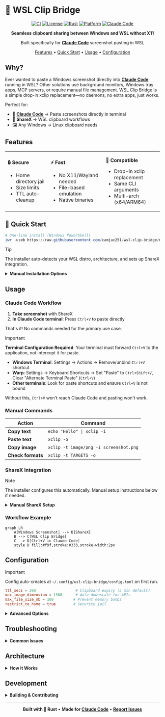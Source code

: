 # 🌉 WSL Clip Bridge

<div align="center">

[![CI](https://github.com/camjac251/wsl-clip-bridge/actions/workflows/ci.yml/badge.svg)](https://github.com/camjac251/wsl-clip-bridge/actions/workflows/ci.yml)
[![License](https://img.shields.io/badge/license-MIT%2FApache-blue.svg)](LICENSE)
[![Rust](https://img.shields.io/badge/rust-1.89%2B-orange.svg)](https://www.rust-lang.org)
[![Platform](https://img.shields.io/badge/platform-WSL2-blueviolet.svg)](https://docs.microsoft.com/en-us/windows/wsl/)
[![Claude Code](https://img.shields.io/badge/made%20for-Claude%20Code-purple.svg)](https://claude.ai/code)

**Seamless clipboard sharing between Windows and WSL without X11**

Built specifically for **[Claude Code](https://claude.ai/code)** screenshot pasting in WSL

[Features](#features) • [Quick Start](#-quick-start) • [Usage](#usage) • [Configuration](#configuration)

</div>

## Why?

Ever wanted to paste a Windows screenshot directly into [**Claude Code**](https://claude.ai/code) running in WSL? Other solutions use background monitors, Windows tray apps, MCP servers, or require manual file management. WSL Clip Bridge is a simple drop-in xclip replacement—no daemons, no extra apps, just works.

Perfect for:
- 🤖 **[Claude Code](https://claude.ai/code)** → Paste screenshots directly in terminal
- 📸 **ShareX** → WSL clipboard workflows
- 🖼️ Any Windows → Linux clipboard needs

## Features

<table>
<tr>
<td>

**🔒 Secure**
- Home directory jail
- Size limits
- TTL auto-cleanup

</td>
<td>

**⚡ Fast**
- No X11/Wayland needed
- File-based emulation
- Native binaries

</td>
<td>

**🎯 Compatible**
- Drop-in xclip replacement
- Same CLI arguments
- Multi-arch (x64/ARM64)

</td>
</tr>
</table>

## 🚀 Quick Start

```powershell
# One-line install (Windows PowerShell)
iwr -useb https://raw.githubusercontent.com/camjac251/wsl-clip-bridge/main/scripts/setup.ps1 | iex
```

> [!TIP]
> The installer auto-detects your WSL distro, architecture, and sets up ShareX integration.

<details>
<summary><b>Manual Installation Options</b></summary>

### Download Pre-built Binary (WSL)
```bash
ARCH=$(uname -m | sed 's/x86_64/amd64/;s/aarch64/arm64/')
wget https://github.com/camjac251/wsl-clip-bridge/releases/latest/download/xclip-${ARCH}
chmod +x xclip-${ARCH}
sudo mv xclip-${ARCH} /usr/local/bin/xclip
```

### Build from Source (WSL)
```bash
git clone https://github.com/camjac251/wsl-clip-bridge
cd wsl-clip-bridge
cargo build --release --locked
sudo install -m 755 target/release/xclip /usr/local/bin/
```

</details>

## Usage

### Claude Code Workflow

1. **Take screenshot** with ShareX
2. **In Claude Code terminal**: Press `Ctrl+V` to paste directly

That's it! No commands needed for the primary use case.

> [!IMPORTANT]
> **Terminal Configuration Required**: Your terminal must forward `Ctrl+V` to the application, not intercept it for paste.
>
> - **Windows Terminal**: Settings → Actions → Remove/unbind `Ctrl+V` shortcut
> - **Warp**: Settings → Keyboard Shortcuts → Set "Paste" to `Ctrl+Shift+V`, Clear "Alternate Terminal Paste" (`Ctrl+V`)
> - **Other terminals**: Look for paste shortcuts and ensure `Ctrl+V` is not bound
>
> Without this, `Ctrl+V` won't reach Claude Code and pasting won't work.

### Manual Commands

| Action | Command |
|--------|---------|
| **Copy text** | `echo "Hello" \| xclip -i` |
| **Paste text** | `xclip -o` |
| **Copy image** | `xclip -t image/png -i screenshot.png` |
| **Check formats** | `xclip -t TARGETS -o` |

### ShareX Integration

> [!NOTE]
> The installer configures this automatically. Manual setup instructions below if needed.

<details>
<summary><b>Manual ShareX Setup</b></summary>

#### Step 1: Create the Batch File

Create `%USERPROFILE%\Documents\ShareX\Tools\copy-to-wsl-clipboard.bat`:

```batch
@echo off
rem WSL Clip Bridge - ShareX Integration
rem Replace "Ubuntu" with your WSL distro name (run 'wsl -l' to see available distros)

if "%~1"=="" (
    echo Error: No file path provided
    exit /b 1
)

rem Convert Windows path to WSL path and copy to clipboard
for /f "usebackq tokens=*" %%i in (`wsl -d Ubuntu wslpath -u "%~1"`) do set WSLPATH=%%i
wsl -d Ubuntu bash -lc "xclip -selection clipboard -t image/png -i '%WSLPATH%'"

if %ERRORLEVEL% NEQ 0 (
    echo Error: Failed to copy image to WSL clipboard
    exit /b %ERRORLEVEL%
)
```

**Important**: Replace `Ubuntu` with your WSL distribution name. Check with: `wsl -l`

#### Step 2: Configure ShareX

1. **ShareX** → **Task Settings** → **Actions** → **Add**:
   - Name: `Copy to WSL Clipboard`
   - File path: `%USERPROFILE%\Documents\ShareX\Tools\copy-to-wsl-clipboard.bat`
   - Arguments: `%input`
   - Hidden window: ✅ (recommended)

2. **After capture tasks** → **Add**:
   - ✅ Save image to file
   - ✅ Perform actions → Select "Copy to WSL Clipboard"

3. **Hotkey settings** (optional):
   - Set up `Ctrl+Shift+S` or your preferred shortcut
   - Action: Capture region

#### Step 3: Test It

1. Take a screenshot with ShareX
2. Open WSL terminal
3. Run: `xclip -t TARGETS -o` (should show `image/png`)
4. In Claude Code: Press `Ctrl+V` to paste

</details>

### Workflow Example

```mermaid
graph LR
    A[Windows Screenshot] --> B[ShareX]
    B --> C[WSL Clip Bridge]
    C --> D[Ctrl+V in Claude Code]
    style D fill:#f9f,stroke:#333,stroke-width:2px
```

## Configuration

> [!IMPORTANT]
> Config auto-creates at `~/.config/wsl-clip-bridge/config.toml` on first run.

```toml
ttl_secs = 300                  # Clipboard expiry (5 min default)
max_image_dimension = 1568      # Auto-downscale for APIs
max_file_size_mb = 100         # Prevent memory bombs
restrict_to_home = true        # Security jail
```

<details>
<summary><b>Advanced Options</b></summary>

### Environment Variables
- `WSL_CLIP_BRIDGE_TTL_SECS` - Override TTL
- `WSL_CLIP_BRIDGE_CONFIG` - Custom config path

### Directory Whitelisting
```toml
allowed_directories = [
  "/mnt/c/Users/YOU/Pictures/ShareX",
  "/tmp"
]
```

### Image Optimization
- Auto-downscales to `max_image_dimension`
- Preserves aspect ratio
- Uses Lanczos3 (best for screenshots with text)

</details>

## Troubleshooting

<details>
<summary><b>Common Issues</b></summary>

### `xclip: command not found`
```bash
which xclip  # Should show /usr/local/bin/xclip
echo $PATH   # Ensure includes install directory
```

### Permission Denied
- Files must be within `$HOME` (unless whitelisted)
- Check: `ls -la ~/.cache/wsl-clip-bridge/`

### Ctrl+V Not Working in Claude Code
1. **Terminal is intercepting Ctrl+V**: Your terminal must forward the key to the app
   - Windows Terminal: Settings → Actions → Remove `Ctrl+V` binding
   - Warp: Settings → Keyboard Shortcuts → Set "Paste" to `Ctrl+Shift+V`, Clear "Alternate Terminal Paste"
2. Test with: `xclip -t TARGETS -o` (should show `image/png` after taking screenshot)

### Images Not Pasting
1. Verify format: `xclip -t TARGETS -o` should show `image/png`
2. Check size: Must be under `max_file_size_mb`
3. Supported: PNG, JPEG, GIF, WebP

</details>

## Architecture

<details>
<summary><b>How It Works</b></summary>

1. **No X11 Required**: Uses file-based clipboard emulation
2. **Secure**: Rust with `#![forbid(unsafe_code)]`
3. **Efficient**: TTL-based cleanup, automatic downscaling
4. **Compatible**: Full xclip CLI compatibility

```
~/.cache/wsl-clip-bridge/
├── text.txt        # Text clipboard
├── image.bin       # Image data
└── image.format    # MIME type
```

</details>

## Development

<details>
<summary><b>Building & Contributing</b></summary>

```bash
# Dev build
cargo build

# Run tests
cargo test

# Format & lint
cargo fmt
cargo clippy --all-targets --all-features -- -D warnings
```

**Tech Stack:**
- Rust 1.89+ (Edition 2024)
- No unsafe code
- GitHub Actions CI/CD
- Multi-arch releases (x64/ARM64)

</details>

---

<div align="center">

**Built with 🦀 Rust** • **Made for [Claude Code](https://claude.ai/code)** • **[Report Issues](https://github.com/camjac251/wsl-clip-bridge/issues)**

</div>